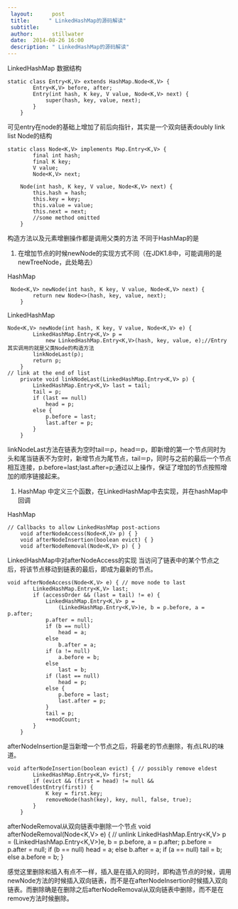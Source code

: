 ```yaml
---
 layout:      post
 title:      " LinkedHashMap的源码解读"
 subtitle:  
 author:      stillwater
 date:  2014-08-26 16:00
 description: " LinkedHashMap的源码解读"
---
```


LinkedHashMap 数据结构

	static class Entry<K,V> extends HashMap.Node<K,V> {
	        Entry<K,V> before, after;
	        Entry(int hash, K key, V value, Node<K,V> next) {
	            super(hash, key, value, next);
	        }
	    }
<!-- more -->
可见entry在node的基础上增加了前后向指针，其实是一个双向链表doubly link list
Node的结构

	static class Node<K,V> implements Map.Entry<K,V> {
	        final int hash;
	        final K key;
	        V value;
	        Node<K,V> next;
	
	    Node(int hash, K key, V value, Node<K,V> next) {
	        this.hash = hash;
	        this.key = key;
	        this.value = value;
	        this.next = next;
	        //some method omitted
	    }

构造方法以及元素增删操作都是调用父类的方法
不同于HashMap的是

1. 在增加节点的时候newNode的实现方式不同（在JDK1.8中，可能调用的是newTreeNode，此处略去）

HashMap

	 Node<K,V> newNode(int hash, K key, V value, Node<K,V> next) {
	        return new Node<>(hash, key, value, next);
	    }

LinkedHashMap

	Node<K,V> newNode(int hash, K key, V value, Node<K,V> e) {
	        LinkedHashMap.Entry<K,V> p =
	            new LinkedHashMap.Entry<K,V>(hash, key, value, e);//Entry 其实调用的就是父类Node的构造方法
	        linkNodeLast(p);
	        return p;
	    }
	// link at the end of list
	    private void linkNodeLast(LinkedHashMap.Entry<K,V> p) {
	        LinkedHashMap.Entry<K,V> last = tail;
	        tail = p;
	        if (last == null)
	            head = p;
	        else {
	            p.before = last;
	            last.after = p;
	        }
	    }

​linkNodeLast方法在链表为空时tail＝p，head＝p，即新增的第一个节点同时为头和尾
​当链表不为空时，新增节点为尾节点，tail＝p，同时与之前的最后一个节点相互连接，p.before=last;last.after=p;
​通过以上操作，保证了增加的节点按照增加的顺序链接起来。

1. HashMap 中定义三个函数，在LinkedHashMap中去实现，并在hashMap中回调

HashMap

	// Callbacks to allow LinkedHashMap post-actions
	    void afterNodeAccess(Node<K,V> p) { }
	    void afterNodeInsertion(boolean evict) { }
	    void afterNodeRemoval(Node<K,V> p) { }

LinkedHashMap中对afterNodeAccess的实现
当访问了链表中的某个节点之后，将该节点移动到链表的最后，即成为最新的节点。

	void afterNodeAccess(Node<K,V> e) { // move node to last
	        LinkedHashMap.Entry<K,V> last;
	        if (accessOrder && (last = tail) != e) {
	            LinkedHashMap.Entry<K,V> p =
	                (LinkedHashMap.Entry<K,V>)e, b = p.before, a = p.after;
	            p.after = null;
	            if (b == null)
	                head = a;
	            else
	                b.after = a;
	            if (a != null)
	                a.before = b;
	            else
	                last = b;
	            if (last == null)
	                head = p;
	            else {
	                p.before = last;
	                last.after = p;
	            }
	            tail = p;
	            ++modCount;
	        }
	    }

afterNodeInsertion是当新增一个节点之后，将最老的节点删除，有点LRU的味道。

	void afterNodeInsertion(boolean evict) { // possibly remove eldest
	        LinkedHashMap.Entry<K,V> first;
	        if (evict && (first = head) != null && removeEldestEntry(first)) {
	            K key = first.key;
	            removeNode(hash(key), key, null, false, true);
	        }
	    }
 
afterNodeRemoval从双向链表中删除一个节点
	 void afterNodeRemoval(Node<K,V> e) { // unlink
	        LinkedHashMap.Entry<K,V> p =
	            (LinkedHashMap.Entry<K,V>)e, b = p.before, a = p.after;
	        p.before = p.after = null;
	        if (b == null)
	            head = a;
	        else
	            b.after = a;
	        if (a == null)
	            tail = b;
	        else
	            a.before = b;
	    }

感觉这里删除和插入有点不一样，插入是在插入的同时，即构造节点的时候，调用newNode方法的时候插入双向链表，而不是在afterNodeInsertion时候插入双向链表。而删除确是在删除之后afterNodeRemoval从双向链表中删除，而不是在remove方法时候删除。